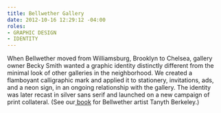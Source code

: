```yaml
---
title: Bellwether Gallery
date: 2012-10-16 12:29:12 -04:00
roles:
- GRAPHIC DESIGN
- IDENTITY
---
```

When Bellwether moved from Williamsburg, Brooklyn to Chelsea, gallery owner Becky Smith wanted a graphic identity distinctly different from<span> the minimal look of other galleries in the neighborhood</span>. We created a flamboyant calligraphic mark and applied it to stationery, invitations, ads, and a neon sign, in an ongoing relationship with the gallery. The identity was later recast in silver sans serif and launched on a new campaign of print collateral. (See our<a href="http://thegraphicsoffice.com/portfolio/tanyth-berkeley-the-frequency/"> book</a> for Bellwether artist Tanyth Berkeley.)

